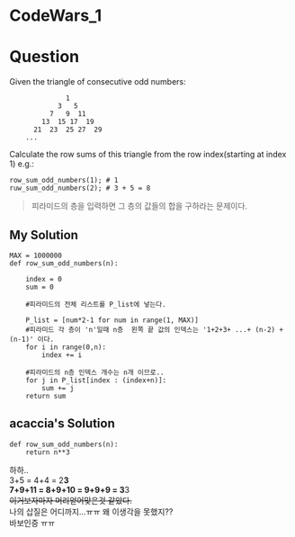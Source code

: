 CodeWars_1
===========
# Question
Given the triangle of consecutive odd numbers:
```
              1
            3   5
          7   9  11
        13  15 17  19
      21  23  25 27  29
    ...
```
Calculate the row sums of this triangle from the row index(starting at index 1) e.g.:
```
row_sum_odd_numbers(1); # 1
ruw_sum_odd_numbers(2); # 3 + 5 = 8
```
>피라미드의 층을 입력하면 그 층의 값들의 합을 구하라는 문제이다.  

## My Solution
```{.Python}
MAX = 1000000
def row_sum_odd_numbers(n):
	
	index = 0
	sum = 0
	
	#피라미드의 전체 리스트를 P_list에 넣는다.
	
	P_list = [num*2-1 for num in range(1, MAX)]
	#피라미드 각 층이 'n'일때 n층  왼쪽 끝 값의 인덱스는 '1+2+3+ ...+ (n-2) + (n-1)' 이다.
	for i in range(0,n):
		index += i

	#피라미드의 n층 인덱스 개수는 n개 이므로..
	for j in P_list[index : (index+n)]:
		sum += j
	return sum
```

## acaccia's Solution
```
def row_sum_odd_numbers(n):
	return n**3
```
하하..  
3+5 = 4+4 = 2**3  
7+9+11 = 8+9+10 = 9+9+9 = 3**3  
~~이거보자마자 머리얻어맞은것 같았다.~~  
나의 삽질은 어디까지...ㅠㅠ 왜 이생각을 못했지??  
바보인증 ㅠㅠ

